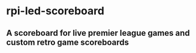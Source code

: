 # rpi-led-scoreboard
## A scoreboard for live premier league games and custom retro game scoreboards
